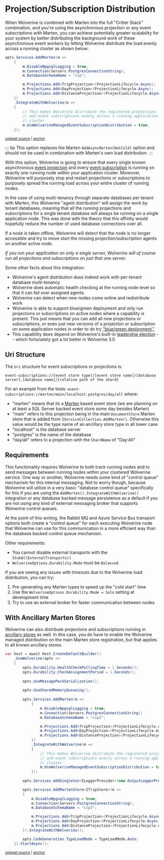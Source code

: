 # Projection/Subscription Distribution <Badge type="tip" text="3.0" />

When Wolverine is combined with Marten into the full "Critter Stack" combination, and you're using
the asynchronous projection or any event subscriptions with Marten, you can achieve potentially greater
scalability for your system by better distributing the background work of these asynchronous event workers
by letting Wolverine distribute the load evenly across a running cluster as shown below:

<!-- snippet: sample_opt_into_wolverine_managed_subscription_distribution -->
<a id='snippet-sample_opt_into_wolverine_managed_subscription_distribution'></a>
```cs
opts.Services.AddMarten(m =>
    {
        m.DisableNpgsqlLogging = true;
        m.Connection(Servers.PostgresConnectionString);
        m.DatabaseSchemaName = "csp";

        m.Projections.Add<TripProjection>(ProjectionLifecycle.Async);
        m.Projections.Add<DayProjection>(ProjectionLifecycle.Async);
        m.Projections.Add<DistanceProjection>(ProjectionLifecycle.Async);
    })
    .IntegrateWithWolverine(m =>
    {
        // This makes Wolverine distribute the registered projections
        // and event subscriptions evenly across a running application
        // cluster
        m.UseWolverineManagedEventSubscriptionDistribution = true;
    });
```
<sup><a href='https://github.com/JasperFx/wolverine/blob/main/src/Persistence/MartenTests/Distribution/Support/SingleTenantContext.cs#L71-L91' title='Snippet source file'>snippet source</a> | <a href='#snippet-sample_opt_into_wolverine_managed_subscription_distribution' title='Start of snippet'>anchor</a></sup>
<!-- endSnippet -->

::: tip
This option replaces the Marten `AddAsyncMarten(HotCold)` option and should not be used in combination
with Marten's own load distribution.
:::

With this option, Wolverine is going to ensure that every single known asynchronous [event projection](https://martendb.io/events/projections/) and every [event
subscription](https://martendb.io/events/subscriptions.html) is running on exactly one running node within your application cluster. Moreover, Wolverine will purposely stop and
restart projections or subscriptions to purposely spread the running load across your entire cluster of running nodes.

In the case of using multi-tenancy through separate databases per tenant with Marten, this Wolverine "agent distribution"
will assign the work by tenant databases, meaning that all the running projections and subscriptions for a single tenant
database will always be running on a single application node. This was done with the theory that this affinity would hopefully
reduce the number of used database connections over all.

If a node is taken offline, Wolverine will detect that the node is no longer accessible and try to move start the missing
projection/subscription agents on another active node. 

_If you run your application on only a single server, Wolverine will of course run all projections and subscriptions
on just that one server._

Some other facts about this integration:

* Wolverine's agent distribution does indeed work with per-tenant database multi-tenancy
* Wolverine does automatic health checking at the running node level so that it can fail over assigned agents
* Wolverine can detect when new nodes come online and redistribute work
* Wolverine is able to support blue/green deployment and only run projections or subscriptions on active nodes
  where a capability is present. This just means that you can add all new projections or subscriptions, or even just
  new versions of a projection or subscription on some application nodes in order to do try ["blue/green deployment."](https://en.wikipedia.org/wiki/Blue%E2%80%93green_deployment)
* This capability does depend on Wolverine's built-in [leadership election](https://en.wikipedia.org/wiki/Leader_election) -- which fortunately got a _lot_ better in Wolverine 3.0

## Uri Structure

The `Uri` structure for event subscriptions or projections is:

```
event-subscriptions://[event store type]/[event store name]/[database server].[database name]/[relative path of the shard]
```

For an example from the tests: `event-subscriptions://marten/main/localhost.postgres/day/all` where:

* "marten" means that its a [Marten](https://martendb.io) based event store (we are planning on at least a SQL Server backed event store some day besides Marten)
* "main" refers to this projection being in the main `DocumentStore` Marten store that is added from `IServiceCollection.AddMarten()`. Otherwise this value would be the type name of an ancillary store
  type in all lower case
* "localhost" is the database server
* "postgres" is the name of the database
* "day/all" refers to a projection with the `ShardName` of "Day:All"

## Requirements

This functionality requires Wolverine to both track running nodes and to send messages between running nodes within your
clustered Wolverine service. One way or another, Wolverine needs some kind of "control queue" mechanism for this internal
messaging. Not to worry though, because Wolverine will utilize in a very basic "database control queue" specifically for
this if you are using the `AddMarten().IntegrateWithWolverine()` integration or any database backed message persistence as a default
if you are not using any kind of external messaging broker that supports Wolverine control queues. 

At the point of this writing, the Rabbit MQ and Azure Service Bus transport options both create a "control queue" for each
executing Wolverine node that Wolverine can use for this communication in a more efficient way than the database backed 
control queue mechanism. 

Other requirements:

* You cannot disable external transports with the `StubAllExternalTransports()`
* `WolverineOptions.Durability.Mode` must be `Balanced`

If you are seeing any issues with timeouts due to the Wolverine load distribution, you can try:

1. Pre-generating any Marten types to speed up the "cold start" time
2. Use the `WolverineOptions.Durability.Mode = Solo` setting at development time
3. Try to use an external broker for faster communication between nodes

## With Ancillary Marten Stores <Badge type="tip" text="5.0" />

Wolverine can also distribute projections and subscriptions running in [ancillary stores](/guide/durability/marten/ancillary-stores) as well. In this case,
you do have to enable the Wolverine managed distribution on the main Marten store registration, but that applies to
all known ancillary stores. 

<!-- snippet: sample_using_distributed_projections_with_ancillary_stores -->
<a id='snippet-sample_using_distributed_projections_with_ancillary_stores'></a>
```cs
var host = await Host.CreateDefaultBuilder()
    .UseWolverine(opts =>
    {
        opts.Durability.HealthCheckPollingTime = 1.Seconds();
        opts.Durability.CheckAssignmentPeriod = 1.Seconds();
        
        opts.UseMessagePackSerialization();
        
        opts.UseSharedMemoryQueueing();
        
        opts.Services.AddMarten(m =>
            {
                m.DisableNpgsqlLogging = true;
                m.Connection(Servers.PostgresConnectionString);
                m.DatabaseSchemaName = "csp2";

                m.Projections.Add<TripProjection>(ProjectionLifecycle.Async);
                m.Projections.Add<DayProjection>(ProjectionLifecycle.Async);
                m.Projections.Add<DistanceProjection>(ProjectionLifecycle.Async);
            })
            .IntegrateWithWolverine(m =>
            {
                // This makes Wolverine distribute the registered projections
                // and event subscriptions evenly across a running application
                // cluster
                m.UseWolverineManagedEventSubscriptionDistribution = true;
            });
        
        opts.Services.AddSingleton<ILoggerProvider>(new OutputLoggerProvider(_output));

        opts.Services.AddMartenStore<ITripStore>(m =>
        {
            m.DisableNpgsqlLogging = true;
            m.Connection(Servers.PostgresConnectionString);
            m.DatabaseSchemaName = "csp3";

            m.Projections.Add<TripProjection>(ProjectionLifecycle.Async);
            m.Projections.Add<DayProjection>(ProjectionLifecycle.Async);
            m.Projections.Add<DistanceProjection>(ProjectionLifecycle.Async);
        }).IntegrateWithWolverine();

        opts.CodeGeneration.TypeLoadMode = TypeLoadMode.Auto;
    }).StartAsync();
```
<sup><a href='https://github.com/JasperFx/wolverine/blob/main/src/Persistence/MartenTests/Distribution/with_ancillary_stores.cs#L75-L121' title='Snippet source file'>snippet source</a> | <a href='#snippet-sample_using_distributed_projections_with_ancillary_stores' title='Start of snippet'>anchor</a></sup>
<!-- endSnippet -->

